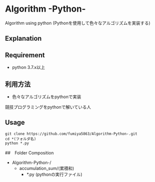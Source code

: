 # Algorithm -Python-
Algorithm using python
(Pythonを使用して色々なアルゴリズムを実装する)

## Explanation
## Requirement
- python 3.7.x以上

## 利用方法
- 色々なアルゴリズムをpythonで実装

競技プログラミングをpythonで解いている人

## Usage

```
git clone https://github.com/fumiya5863/Algorithm-Python-.git
cd *(フォルダ名)
python *.py
```

##　Folder Composition
- Algorithm-Python-/
    - accumulation_sum/(累積和)
        - *.py (pythonの実行ファイル)
